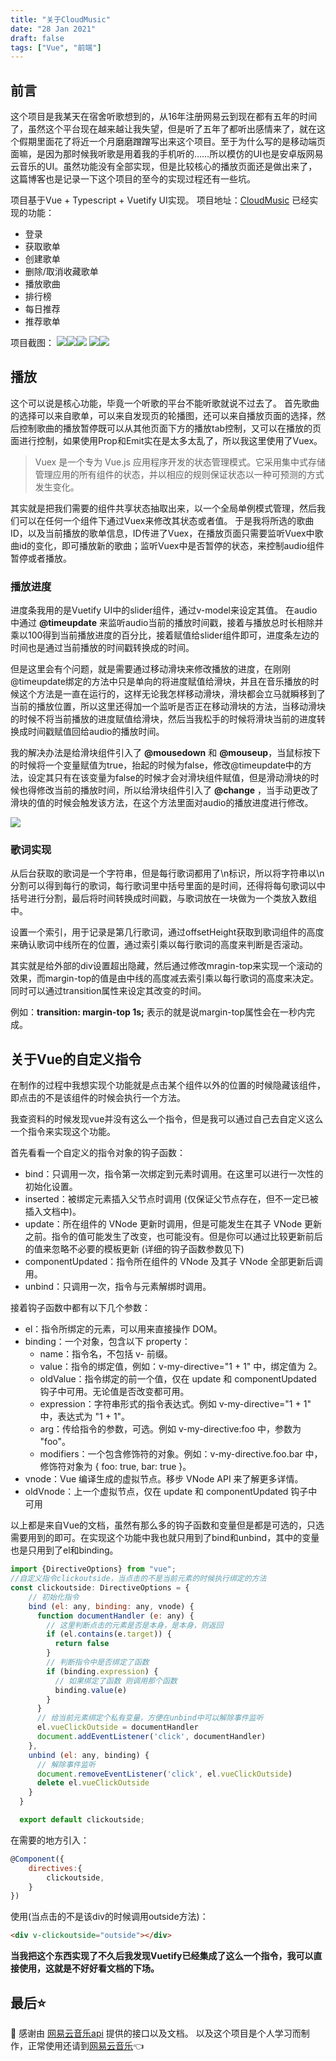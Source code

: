 ```yaml
---
title: "关于CloudMusic"
date: "28 Jan 2021"
draft: false
tags: ["Vue", "前端"]
---
```


## 前言

这个项目是我某天在宿舍听歌想到的，从16年注册网易云到现在都有五年的时间了，虽然这个平台现在越来越让我失望，但是听了五年了都听出感情来了，就在这个假期里面花了将近一个月磨磨蹭蹭写出来这个项目。至于为什么写的是移动端页面嘛，是因为那时候我听歌是用着我的手机听的……所以模仿的UI也是安卓版网易云音乐的UI。虽然功能没有全部实现，但是比较核心的播放页面还是做出来了，这篇博客也是记录一下这个项目的至今的实现过程还有一些坑。

<!--more-->

项目基于Vue + Typescript + Vuetify UI实现。
项目地址：[CloudMusic](https://github.com/Magren0321/cloud-music)
已经实现的功能：

- 登录
- 获取歌单
- 创建歌单
- 删除/取消收藏歌单
- 播放歌曲
- 排行榜
- 每日推荐
- 推荐歌单

项目截图：
![](./1.png)![](./2.png)![](./3.png)
![](./4.png)![](./5.png)

## 播放

这个可以说是核心功能，毕竟一个听歌的平台不能听歌就说不过去了。
首先歌曲的选择可以来自歌单，可以来自发现页的轮播图，还可以来自播放页面的选择，然后控制歌曲的播放暂停既可以从其他页面下方的播放tab控制，又可以在播放的页面进行控制，如果使用Prop和Emit实在是太多太乱了，所以我这里使用了Vuex。

> Vuex 是一个专为 Vue.js 应用程序开发的状态管理模式。它采用集中式存储管理应用的所有组件的状态，并以相应的规则保证状态以一种可预测的方式发生变化。

其实就是把我们需要的组件共享状态抽取出来，以一个全局单例模式管理，然后我们可以在任何一个组件下通过Vuex来修改其状态或者值。
于是我将所选的歌曲ID，以及当前播放的歌单信息，ID传进了Vuex，在播放页面只需要监听Vuex中歌曲id的变化，即可播放新的歌曲；监听Vuex中是否暂停的状态，来控制audio组件暂停或者播放。

### 播放进度

进度条我用的是Vuetify UI中的slider组件，通过v-model来设定其值。
在audio中通过 **@timeupdate** 来监听audio当前的播放时间戳，接着与播放总时长相除并乘以100得到当前播放进度的百分比，接着赋值给slider组件即可，进度条左边的时间也是通过当前播放的时间戳转换成的时间。

但是这里会有个问题，就是需要通过移动滑块来修改播放的进度，在刚刚@timeupdate绑定的方法中只是单向的将进度赋值给滑块，并且在音乐播放的时候这个方法是一直在运行的，这样无论我怎样移动滑块，滑块都会立马就瞬移到了当前的播放位置，所以这里还得加一个监听是否正在移动滑块的方法，当移动滑块的时候不将当前播放的进度赋值给滑块，然后当我松手的时候将滑块当前的进度转换成时间戳赋值回给audio的播放时间。

我的解决办法是给滑块组件引入了 **@mousedown** 和 **@mouseup**，当鼠标按下的时候将一个变量赋值为true，抬起的时候为false，修改@timeupdate中的方法，设定其只有在该变量为false的时候才会对滑块组件赋值，但是滑动滑块的时候也得修改当前的播放时间，所以给滑块组件引入了 **@change** ，当手动更改了滑块的值的时候会触发该方法，在这个方法里面对audio的播放进度进行修改。

![](./6.png)

### 歌词实现

从后台获取的歌词是一个字符串，但是每行歌词都用了\n标识，所以将字符串以\n分割可以得到每行的歌词，每行歌词里中括号里面的是时间，还得将每句歌词以中括号进行分割，最后将时间转换成时间戳，与歌词放在一块做为一个类放入数组中。

设置一个索引，用于记录是第几行歌词，通过offsetHeight获取到歌词组件的高度来确认歌词中线所在的位置，通过索引乘以每行歌词的高度来判断是否滚动。

其实就是给外部的div设置超出隐藏，然后通过修改mragin-top来实现一个滚动的效果，而margin-top的值是由中线的高度减去索引乘以每行歌词的高度来决定。同时可以通过transition属性来设定其改变的时间。

例如：**transition: margin-top 1s;**
表示的就是说margin-top属性会在一秒内完成。

## 关于Vue的自定义指令

在制作的过程中我想实现个功能就是点击某个组件以外的位置的时候隐藏该组件，即点击的不是该组件的时候会执行一个方法。

我查资料的时候发现vue并没有这么一个指令，但是我可以通过自己去自定义这么一个指令来实现这个功能。

首先看看一个自定义的指令对象的钩子函数：

- bind：只调用一次，指令第一次绑定到元素时调用。在这里可以进行一次性的初始化设置。
- inserted：被绑定元素插入父节点时调用 (仅保证父节点存在，但不一定已被插入文档中)。
- update：所在组件的 VNode 更新时调用，但是可能发生在其子 VNode 更新之前。指令的值可能发生了改变，也可能没有。但是你可以通过比较更新前后的值来忽略不必要的模板更新 (详细的钩子函数参数见下)
- componentUpdated：指令所在组件的 VNode 及其子 VNode 全部更新后调用。
- unbind：只调用一次，指令与元素解绑时调用。

接着钩子函数中都有以下几个参数：

- el：指令所绑定的元素，可以用来直接操作 DOM。
- binding：一个对象，包含以下 property：
  - name：指令名，不包括 v- 前缀。
  - value：指令的绑定值，例如：v-my-directive="1 + 1" 中，绑定值为 2。
  - oldValue：指令绑定的前一个值，仅在 update 和 componentUpdated 钩子中可用。无论值是否改变都可用。
  - expression：字符串形式的指令表达式。例如 v-my-directive="1 + 1" 中，表达式为 "1 + 1"。
  - arg：传给指令的参数，可选。例如 v-my-directive:foo 中，参数为 "foo"。
  - modifiers：一个包含修饰符的对象。例如：v-my-directive.foo.bar 中，修饰符对象为 { foo: true, bar: true }。
- vnode：Vue 编译生成的虚拟节点。移步 VNode API 来了解更多详情。
- oldVnode：上一个虚拟节点，仅在 update 和 componentUpdated 钩子中可用

以上都是来自Vue的文档，虽然有那么多的钩子函数和变量但是都是可选的，只选需要用到的即可。在实现这个功能中我也就只用到了bind和unbind，其中的变量也是只用到了el和binding。

```js
import {DirectiveOptions} from "vue";
//自定义指令clickoutside，当点击的不是当前元素的时候执行绑定的方法
const clickoutside: DirectiveOptions = {
    // 初始化指令
    bind (el: any, binding: any, vnode) {
      function documentHandler (e: any) {
        // 这里判断点击的元素是否是本身，是本身，则返回
        if (el.contains(e.target)) {
          return false
        }
        // 判断指令中是否绑定了函数
        if (binding.expression) {
          // 如果绑定了函数 则调用那个函数
          binding.value(e)
        }
      }
      // 给当前元素绑定个私有变量，方便在unbind中可以解除事件监听
      el.vueClickOutside = documentHandler
      document.addEventListener('click', documentHandler)
    },
    unbind (el: any, binding) {
      // 解除事件监听
      document.removeEventListener('click', el.vueClickOutside)
      delete el.vueClickOutside
    }
  }

  export default clickoutside;
```

在需要的地方引入：

```js
@Component({
    directives:{
        clickoutside,
    }
})
```

使用(当点击的不是该div的时候调用outside方法)：

```html
<div v-clickoutside="outside"></div>
```

**当我把这个东西实现了不久后我发现Vuetify已经集成了这么一个指令，我可以直接使用，这就是不好好看文档的下场。**

## 最后⭐️

🙏 感谢由 [网易云音乐api](https://github.com/Binaryify/NeteaseCloudMusicApi) 提供的接口以及文档。
以及这个项目是个人学习而制作，正常使用还请到[网易云音乐](https://music.163.com/)👈
